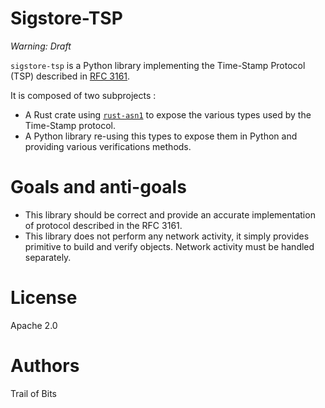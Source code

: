 # Sigstore-TSP

_Warning: Draft_

`sigstore-tsp` is a Python library implementing the Time-Stamp Protocol (TSP)
described in [RFC 3161](https://www.ietf.org/rfc/rfc3161.txt).

It is composed of two subprojects :

- A Rust crate using [`rust-asn1`](https://docs.rs/asn1/latest/asn1/index.html)
  to expose the various types used by the Time-Stamp protocol.
- A Python library re-using this types to expose them in Python and 
  providing various verifications methods.

# Goals and anti-goals

- This library should be correct and provide an accurate implementation of 
protocol described in the RFC 3161.
- This library does not perform any network activity, it simply provides 
  primitive to build and verify objects. Network activity must be handled 
  separately.

# License

Apache 2.0

# Authors
Trail of Bits